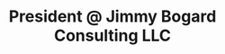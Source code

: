 ---
i: jimmy_bogard

name: Jimmy Bogard
title: President @ Jimmy Bogard Consulting LLC
about: 
location: Austin, Texas, United States
specialities:
    - 
    - 
tech-stack: 

linkedin: https://www.linkedin.com/in/jimmybogard/
twitter: 
github: 
xing: 
website: 
youtube: 
podcast: 
medium: 
blog: 
---